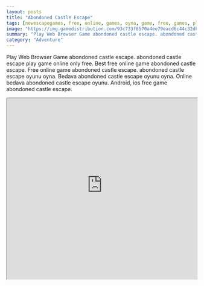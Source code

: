 ```yaml
---
layout: posts
title: "Abondoned Castle Escape"
tags: [newescapegames, free, online, games, oyna, game, free, games, play, play, games]
image: "https://img.gamedistribution.com/93c733f6570a4ee79eacd6c44c32db9a-512x384.jpeg"
summary: "Play Web Browser Game abondoned castle escape. abondoned castle escape play game online only free. Best free online game abondoned castle escape. Free online game abondoned castle escape. abondoned castle escape oyunu oyna. Bedava abondoned castle escape oyunu oyna. Online bedava abondoned castle escape oyunu. Android, ios free game abondoned castle escape."
category: "Adventure"
---
```


Play Web Browser Game abondoned castle escape. abondoned castle escape play game online only free. Best free online game abondoned castle escape. Free online game abondoned castle escape. abondoned castle escape oyunu oyna. Bedava abondoned castle escape oyunu oyna. Online bedava abondoned castle escape oyunu. Android, ios free game abondoned castle escape.

<iframe width="100%" height="480px;" src="https://flash.gamedistribution.com?game=93c733f6570a4ee79eacd6c44c32db9a"></iframe>